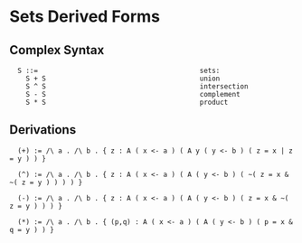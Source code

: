 Sets Derived Forms
==================

Complex Syntax
--------------

```
  S ::=                                        sets:
    S + S                                      union
    S ^ S                                      intersection
    S - S                                      complement
    S * S                                      product
```

Derivations
-----------

```
  (+) := /\ a . /\ b . { z : A ( x <- a ) ( A y ( y <- b ) ( z = x | z = y ) ) }
```

```
  (^) := /\ a . /\ b . { z : A ( x <- a ) ( A ( y <- b ) ( ~( z = x & ~( z = y ) ) ) ) }
```

```
  (-) := /\ a . /\ b . { z : A ( x <- a ) ( A ( y <- b ) ( z = x & ~( z = y ) ) ) }
```

```
  (*) := /\ a . /\ b . { (p,q) : A ( x <- a ) ( A ( y <- b ) ( p = x & q = y ) ) }
```

